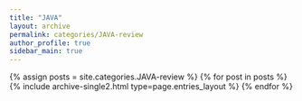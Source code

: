 ```yaml
---
title: "JAVA"
layout: archive
permalink: categories/JAVA-review
author_profile: true
sidebar_main: true
---
```


{% assign posts = site.categories.JAVA-review %}
{% for post in posts %} {% include archive-single2.html type=page.entries_layout %} {% endfor %}
